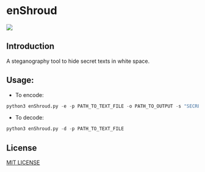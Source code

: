 # enShroud

![](/img/enShroud.png)

## Introduction

A steganography tool to hide secret texts in white space.

## Usage:

- To encode:

```python
python3 enShroud.py -e -p PATH_TO_TEXT_FILE -o PATH_TO_OUTPUT -s "SECRET_MESSAGE_IN_QUOTES"
```

- To decode:

```python
python3 enShroud.py -d -p PATH_TO_TEXT_FILE
```

## License

<a href="LICENSE.txt">MIT LICENSE</a>
